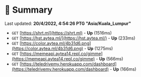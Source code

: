 # 📖 Summary
Last updated: **20/4/2022, 4:54:26 PTG "Asia/Kuala_Lumpur"**

- `GET` [https://shrt.ml](https://shrt.ml) - **Up** (1516ms)
- `GET` [https://hst.aytea.ml/](https://hst.aytea.ml/) - **Up** (233ms)
- `GET` [https://color.aytea.ml/4b31d6.png](https://color.aytea.ml/4b31d6.png) - **Up** (1275ms)
- `GET` [https://memeapi.aytea14.repl.co/gimme](https://memeapi.aytea14.repl.co/gimme) - **Up** (566ms)
- `GET` [https://teledrivemy.herokuapp.com/dashboard](https://teledrivemy.herokuapp.com/dashboard) - **Up** (166ms)
